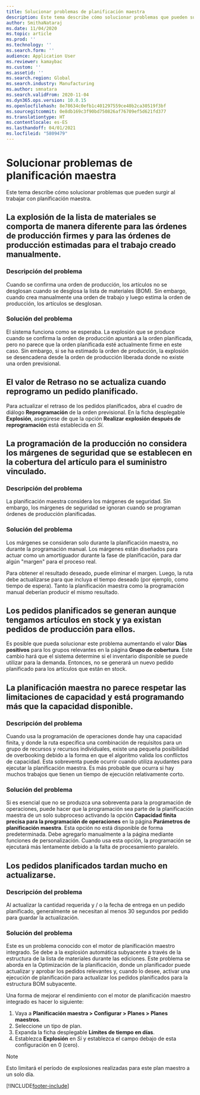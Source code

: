 ```yaml
---
title: Solucionar problemas de planificación maestra
description: Este tema describe cómo solucionar problemas que pueden surgir al trabajar con planificación maestra.
author: SmithaNataraj
ms.date: 11/04/2020
ms.topic: article
ms.prod: ''
ms.technology: ''
ms.search.form: ''
audience: Application User
ms.reviewer: kamaybac
ms.custom: ''
ms.assetid: ''
ms.search.region: Global
ms.search.industry: Manufacturing
ms.author: smnatara
ms.search.validFrom: 2020-11-04
ms.dyn365.ops.version: 10.0.15
ms.openlocfilehash: 8e78634c0efb1c401297559ce40b2ca30519f3bf
ms.sourcegitcommit: 0e8db169c3f90bd750826af76709ef5d621fd377
ms.translationtype: HT
ms.contentlocale: es-ES
ms.lasthandoff: 04/01/2021
ms.locfileid: "5809479"
---
```

# <a name="troubleshoot-master-planning"></a>Solucionar problemas de planificación maestra

Este tema describe cómo solucionar problemas que pueden surgir al trabajar con planificación maestra.

## <a name="bill-of-materials-explosion-behaves-differently-for-firmed-production-orders-and-for-estimated-production-orders-for-manually-created-work"></a>La explosión de la lista de materiales se comporta de manera diferente para las órdenes de producción firmes y para las órdenes de producción estimadas para el trabajo creado manualmente.

### <a name="issue-description"></a>Descripción del problema

Cuando se confirma una orden de producción, los artículos no se desglosan cuando se desglosa la lista de materiales (BOM). Sin embargo, cuando crea manualmente una orden de trabajo y luego estima la orden de producción, los artículos se desglosan.

### <a name="issue-resolution"></a>Solución del problema

El sistema funciona como se esperaba. La explosión que se produce cuando se confirma la orden de producción apuntará a la orden planificada, pero no parece que la orden planificada esté actualmente firme en este caso. Sin embargo, si se ha estimado la orden de producción, la explosión se desencadena desde la orden de producción liberada donde no existe una orden previsional.

## <a name="the-delay-value-isnt-updated-when-i-reschedule-a-planned-order"></a>El valor de Retraso no se actualiza cuando reprogramo un pedido planificado.

Para actualizar el retraso de los pedidos planificados, abra el cuadro de diálogo **Reprogramación** de la orden previsional. En la ficha desplegable **Explosión**, asegúrese de que la opción **Realizar explosión después de reprogramación** está establecida en *Sí*.

## <a name="production-scheduling-doesnt-consider-the-safety-margins-that-are-set-on-the-item-coverage-for-pegged-supply"></a>La programación de la producción no considera los márgenes de seguridad que se establecen en la cobertura del artículo para el suministro vinculado.

### <a name="issue-description"></a>Descripción del problema

La planificación maestra considera los márgenes de seguridad. Sin embargo, los márgenes de seguridad se ignoran cuando se programan órdenes de producción planificadas.

### <a name="issue-resolution"></a>Solución del problema

Los márgenes se consideran solo durante la planificación maestra, no durante la programación manual. Los márgenes están diseñados para actuar como un amortiguador durante la fase de planificación, para dar algún "margen" para el proceso real.

Para obtener el resultado deseado, puede eliminar el margen. Luego, la ruta debe actualizarse para que incluya el tiempo deseado (por ejemplo, como tiempo de espera). Tanto la planificación maestra como la programación manual deberían producir el mismo resultado.

## <a name="planned-orders-are-generated-even-though-we-have-items-in-stock-and-production-orders-already-exist-for-them"></a>Los pedidos planificados se generan aunque tengamos artículos en stock y ya existan pedidos de producción para ellos.

Es posible que pueda solucionar este problema aumentando el valor **Días positivos** para los grupos relevantes en la página **Grupo de cobertura**. Este cambio hará que el sistema determine si el inventario disponible se puede utilizar para la demanda. Entonces, no se generará un nuevo pedido planificado para los artículos que están en stock.

## <a name="master-planning-doesnt-seem-to-respect-capacity-limitations-and-is-scheduling-more-than-the-available-capacity"></a>La planificación maestra no parece respetar las limitaciones de capacidad y está programando más que la capacidad disponible.

### <a name="issue-description"></a>Descripción del problema

Cuando usa la programación de operaciones donde hay una capacidad finita, y donde la ruta especifica una combinación de requisitos para un grupo de recursos y recursos individuales, existe una pequeña posibilidad de overbooking debido a la forma en que el algoritmo valida los conflictos de capacidad. Esta sobreventa puede ocurrir cuando utiliza ayudantes para ejecutar la planificación maestra. Es más probable que ocurra si hay muchos trabajos que tienen un tiempo de ejecución relativamente corto.

### <a name="issue-resolution"></a>Solución del problema

Si es esencial que no se produzca una sobreventa para la programación de operaciones, puede hacer que la programación sea parte de la planificación maestra de un solo subproceso activando la opción **Capacidad finita precisa para la programación de operaciones** en la página **Parámetros de planificación maestra**. Esta opción no está disponible de forma predeterminada. Debe agregarlo manualmente a la página mediante funciones de personalización. Cuando usa esta opción, la programación se ejecutará más lentamente debido a la falta de procesamiento paralelo.

## <a name="planned-orders-take-a-long-time-to-update"></a>Los pedidos planificados tardan mucho en actualizarse.

### <a name="issue-description"></a>Descripción del problema

Al actualizar la cantidad requerida y / o la fecha de entrega en un pedido planificado, generalmente se necesitan al menos 30 segundos por pedido para guardar la actualización.

### <a name="issue-resolution"></a>Solución del problema

Este es un problema conocido con el motor de planificación maestro integrado. Se debe a la explosión automática subyacente a través de la estructura de la lista de materiales durante las ediciones. Este problema se aborda en la Optimización de la planificación, donde un planificador puede actualizar y aprobar los pedidos relevantes y, cuando lo desee, activar una ejecución de planificación para actualizar los pedidos planificados para la estructura BOM subyacente.

Una forma de mejorar el rendimiento con el motor de planificación maestro integrado es hacer lo siguiente:

1. Vaya a **Planificación maestra \> Configurar \> Planes \> Planes maestros**.
1. Seleccione un tipo de plan.
1. Expanda la ficha desplegable **Límites de tiempo en días**.
1. Establezca **Explosión** en *Sí* y establezca el campo debajo de esta configuración en 0 (cero).

> [!NOTE]
> Esto limitará el período de explosiones realizadas para este plan maestro a un solo día.


[!INCLUDE[footer-include](../../includes/footer-banner.md)]